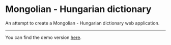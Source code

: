 # Mongolian - Hungarian dictionary

An attempt to create a Mongolian - Hungarian dictionary web application.

---
You can find the demo version [here](https://goo.gl/suttcC).